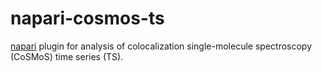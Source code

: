 # napari-cosmos-ts
[napari](https://napari.org/stable/) plugin for analysis of colocalization single-molecule spectroscopy (CoSMoS) time series (TS).
